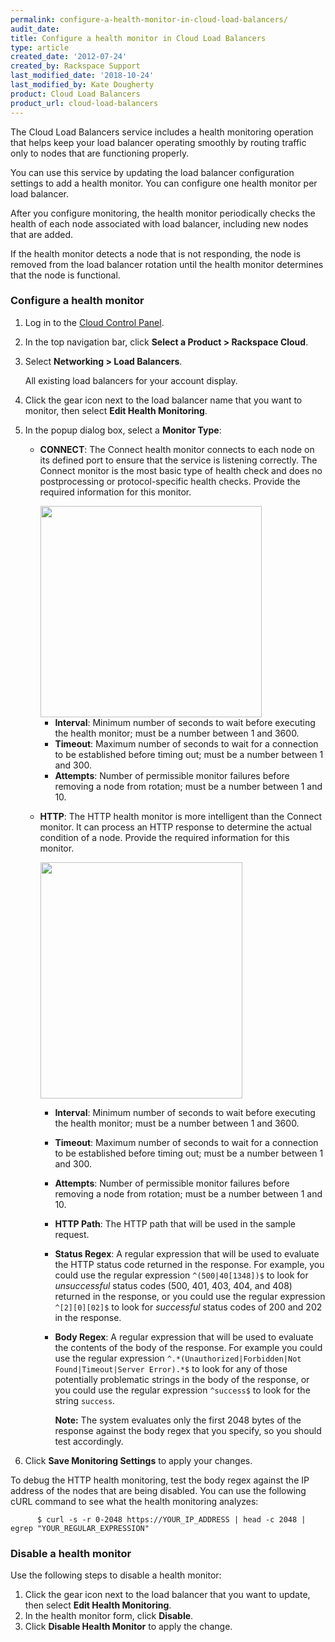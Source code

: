 ```yaml
---
permalink: configure-a-health-monitor-in-cloud-load-balancers/
audit_date:
title: Configure a health monitor in Cloud Load Balancers
type: article
created_date: '2012-07-24'
created_by: Rackspace Support
last_modified_date: '2018-10-24'
last_modified_by: Kate Dougherty
product: Cloud Load Balancers
product_url: cloud-load-balancers
---
```


The Cloud Load Balancers service includes a health monitoring operation
that helps keep your load balancer operating smoothly by routing traffic
only to nodes that are functioning properly.

You can use this service by updating the load balancer configuration settings
to add a health monitor. You can configure one health monitor per load
balancer.

After you configure monitoring, the health monitor periodically checks
the health of each node associated with load balancer, including new nodes
that are added.

If the health monitor detects a node that is not responding, the node is
removed from the load balancer rotation until the health monitor determines
that the node is functional.

### Configure a health monitor

1.  Log in to the [Cloud Control Panel](https://login.rackspace.com).
2.  In the top navigation bar, click **Select a Product > Rackspace Cloud**.
3.  Select **Networking > Load Balancers**.

    All existing load balancers for your account display.

4.  Click the gear icon next to the load balancer name that you want to
    monitor, then select **Edit Health Monitoring**.

5.  In the popup dialog box, select a **Monitor Type**:

    -   **CONNECT**: The Connect health monitor connects to each node on
        its defined port to ensure that the service is
        listening correctly. The Connect monitor is the most basic type
        of health check and does no postprocessing or protocol-specific
        health checks. Provide the required information for this
        monitor.

        <img src="{% asset_path cloud-load-balancers/configure-a-health-monitor-in-cloud-load-balancers/1492-confighealthmon-3.png %}" width="354" height="338" />

        -   **Interval**: Minimum number of seconds to wait before
            executing the health monitor; must be a number between 1
            and 3600.
        -   **Timeout**: Maximum number of seconds to wait for a
            connection to be established before timing out; must be a
            number between 1 and 300.
        -   **Attempts**: Number of permissible monitor failures before
            removing a node from rotation; must be a number between 1
            and 10.

    -   **HTTP**: The HTTP health monitor is more intelligent than the
        Connect monitor. It can process an HTTP response to determine
        the actual condition of a node. Provide the required information
        for this monitor.

        <img src="{% asset_path cloud-load-balancers/configure-a-health-monitor-in-cloud-load-balancers/1492-confighealthmon-4.png %}" width="323" height="378" />

        -   **Interval**: Minimum number of seconds to wait before
            executing the health monitor; must be a number between 1
            and 3600.
        -   **Timeout**: Maximum number of seconds to wait for a
            connection to be established before timing out; must be a
            number between 1 and 300.
        -   **Attempts**: Number of permissible monitor failures before
            removing a node from rotation; must be a number between 1
            and 10.
        -   **HTTP Path**: The HTTP path that will be used in the
            sample request.
        -   **Status Regex**: A regular expression that will be used to
            evaluate the HTTP status code returned in the response. For
            example, you could use the regular expression
            `^(500|40[1348])$` to look for *unsuccessful* status
            codes (500, 401, 403, 404, and 408) returned in the
            response, or you could use the regular expression
            `^[2][0][02]$` to look for *successful* status
            codes of 200 and 202 in the response.
        -   **Body Regex**: A regular expression that will be used to
            evaluate the contents of the body of the response. For
            example you could use the regular expression
            `^.*(Unauthorized|Forbidden|Not Found|Timeout|Server
            Error).*$` to look for any of those potentially
            problematic strings in the body of the response, or you
            could use the regular expression `^success$` to look for
            the string `success`.

            **Note:** The system evaluates only the first 2048 bytes of the
          response against the body regex that you specify, so you should test
          accordingly.

6.  Click **Save Monitoring Settings** to apply your changes.

To debug the HTTP health monitoring, test the body regex against the IP
address of the nodes that are being disabled. You can use the following cURL
command to see what the health monitoring analyzes:

          $ curl -s -r 0-2048 https://YOUR_IP_ADDRESS | head -c 2048 | egrep "YOUR_REGULAR_EXPRESSION"

### Disable a health monitor

Use the following steps to disable a health monitor:

1.  Click the gear icon next to the load balancer that you want to update,
    then select **Edit Health Monitoring**.
2.  In the health monitor form, click **Disable**.
3.  Click **Disable Health Monitor** to apply the change.
